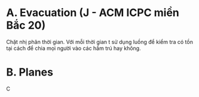 
# A. Evacuation (J - ACM ICPC miền Bắc 20)
Chặt nhị phân thời gian. Với mỗi thời gian t sử dụng luồng để kiểm tra có tồn tại cách để chia mọi người vào các hầm trú hay không.

# B. Planes
C
<!--stackedit_data:
eyJoaXN0b3J5IjpbLTIwNjAyODc2MjQsOTA5MjkxNDE3LDI5Nj
Y5ODkyNV19
-->